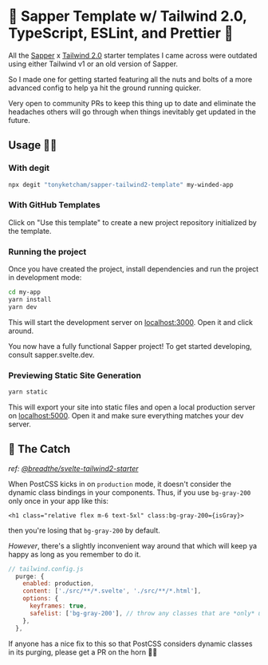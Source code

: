 # 🐝 Sapper Template w/ Tailwind 2.0, TypeScript, ESLint, and Prettier 🍯

All the [Sapper](https://github.com/sveltejs/sapper) x [Tailwind 2.0](https://tailwindcss.com) starter templates I came across were outdated using either Tailwind v1 or an old version of Sapper.

So I made one for getting started featuring all the nuts and bolts of a more advanced config to help ya hit the ground running quicker.

Very open to community PRs to keep this thing up to date and eliminate the headaches others will go through when things inevitably get updated in the future.

## Usage 🧙‍♂️

### With degit

```bash
npx degit "tonyketcham/sapper-tailwind2-template" my-winded-app
```

### With GitHub Templates

Click on "Use this template" to create a new project repository initialized by the template.

### Running the project

Once you have created the project, install dependencies and run the project in development mode:

```bash
cd my-app
yarn install
yarn dev
```

This will start the development server on [localhost:3000](localhost:3000). Open it and click around.

You now have a fully functional Sapper project! To get started developing, consult sapper.svelte.dev.

### Previewing Static Site Generation

```bash
yarn static
```

This will export your site into static files and open a local production server on [localhost:5000](localhost:5000). Open it and make sure everything matches your dev server.

## 👺 The Catch

_ref: [@breadthe/svelte-tailwind2-starter](https://github.com/breadthe/svelte-tailwind2-starter)_

When PostCSS kicks in on `production` mode, it doesn't consider the dynamic class bindings in your components. Thus, if you use `bg-gray-200` only once in your app like this: 
```svelte
<h1 class="relative flex m-6 text-5xl" class:bg-gray-200={isGray}>
```
then you're losing that `bg-gray-200` by default.

*However*, there's a slightly inconvenient way around that which will keep ya happy as long as you remember to do it.

```js
// tailwind.config.js
  purge: {
    enabled: production,
    content: ['./src/**/*.svelte', './src/**/*.html'],
    options: {
      keyframes: true,
      safelist: ['bg-gray-200'], // throw any classes that are *only* used in class bindings here. If you're using that class in a regular class attribute, then you should be good and don't have to worry about putting it here
    },
  },
```

If anyone has a nice fix to this so that PostCSS considers dynamic classes in its purging, please get a PR on the horn 🕵️‍♀️
